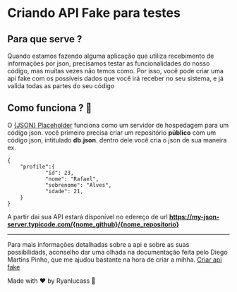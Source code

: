 # Criando API Fake para testes 

## Para que serve ? 
Quando estamos fazendo alguma aplicação que utiliza recebimento de informações por json, precisamos testar as funcionalidades do nosso código, mas muitas vezes não temos como. Por isso, você pode criar uma api fake com os possíveis dados que você irá receber no seu sistema, e já valida todas as partes do seu código

## Como funciona ? 🤔

O [{JSON} Placeholder](https://jsonplaceholder.typicode.com/) funciona como um servidor de hospedagem para um código json. você primeiro precisa criar um repositório **público** com um código json, intitulado **db.json**. dentro dele você cria o json de sua maneira ex.

```
{
    "profile":{
            "id": 23,
			"nome": "Rafael",
			"sobrenome": "Alves",
			"idade": 21,
    }
}
```
A partir dai sua API estará disponível no edereço de url **https://my-json-server.typicode.com/{nome_github}/{nome_repositorio}**

---
Para mais informações detalhadas sobre a api e sobre as suas possibilidads, aconselho dar uma olhada na documentação feita pelo Diego Martins Pinho, que me ajudou bastante na hora de criar a mihha.
[Criar api fake](https://medium.com/code-prestige/como-criar-um-a-api-rest-fake-para-testes-jsonplaceholder-7cc106ea3bd6)

Made with ♥ by Ryanlucass :wave: 